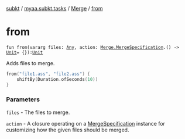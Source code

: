 [subkt](../../index.md) / [myaa.subkt.tasks](../index.md) / [Merge](index.md) / [from](./from.md)

# from

`fun from(vararg files: `[`Any`](https://kotlinlang.org/api/latest/jvm/stdlib/kotlin/-any/index.html)`, action: `[`Merge.MergeSpecification`](-merge-specification/index.md)`.() -> `[`Unit`](https://kotlinlang.org/api/latest/jvm/stdlib/kotlin/-unit/index.html)` = {}): `[`Unit`](https://kotlinlang.org/api/latest/jvm/stdlib/kotlin/-unit/index.html)

Adds files to merge.

``` kotlin
from("file1.ass", "file2.ass") {
    shiftBy(Duration.ofSeconds(10))
}
```

### Parameters

`files` - The files to merge.

`action` - A closure operating on a [MergeSpecification](-merge-specification/index.md) instance
for customizing how the given files should be merged.